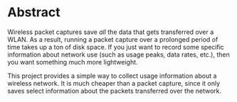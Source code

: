 # Abstract

Wireless packet captures save *all* the data that gets transferred over a WLAN. As a result, running a packet capture over a prolonged period of time takes up a ton of disk space. If you just want to record some specific information about network use (such as usage peaks, data rates, etc.), then you want something much more lightweight.

This project provides a simple way to collect usage information about a wireless network. It is much cheaper than a packet capture, since it only saves select information about the packets transferred over the network.
